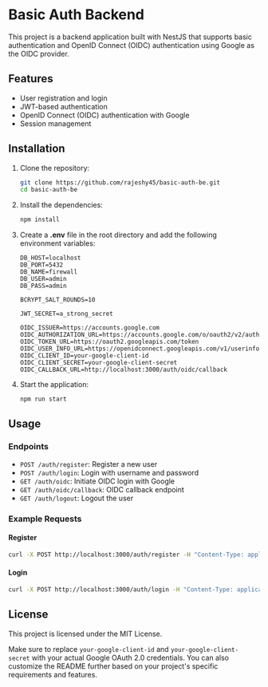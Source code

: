 
# Basic Auth Backend

This project is a backend application built with NestJS that supports basic authentication and OpenID Connect (OIDC) authentication using Google as the OIDC provider.

## Features

- User registration and login
- JWT-based authentication
- OpenID Connect (OIDC) authentication with Google
- Session management

## Installation

1. Clone the repository:

   ```sh
   git clone https://github.com/rajeshy45/basic-auth-be.git
   cd basic-auth-be
   ```

2. Install the dependencies:

   ```sh
   npm install
   ```

3. Create a **.env** file in the root directory and add the following environment variables:

   ```env
   DB_HOST=localhost
   DB_PORT=5432
   DB_NAME=firewall
   DB_USER=admin
   DB_PASS=admin
   
   BCRYPT_SALT_ROUNDS=10
   
   JWT_SECRET=a_strong_secret

   OIDC_ISSUER=https://accounts.google.com
   OIDC_AUTHORIZATION_URL=https://accounts.google.com/o/oauth2/v2/auth
   OIDC_TOKEN_URL=https://oauth2.googleapis.com/token
   OIDC_USER_INFO_URL=https://openidconnect.googleapis.com/v1/userinfo
   OIDC_CLIENT_ID=your-google-client-id
   OIDC_CLIENT_SECRET=your-google-client-secret
   OIDC_CALLBACK_URL=http://localhost:3000/auth/oidc/callback
   ```

4. Start the application:

   ```sh
   npm run start
   ```

## Usage

### Endpoints

- `POST /auth/register`: Register a new user
- `POST /auth/login`: Login with username and password
- `GET /auth/oidc`: Initiate OIDC login with Google
- `GET /auth/oidc/callback`: OIDC callback endpoint
- `GET /auth/logout`: Logout the user

### Example Requests

#### Register

```sh
curl -X POST http://localhost:3000/auth/register -H "Content-Type: application/json" -d '{"username": "testuser", "password": "testpass"}'
```

#### Login

```sh
curl -X POST http://localhost:3000/auth/login -H "Content-Type: application/json" -d '{"username": "testuser", "password": "testpass"}'
```

## License

This project is licensed under the MIT License.

Make sure to replace `your-google-client-id` and `your-google-client-secret` with your actual Google OAuth 2.0 credentials. You can also customize the README further based on your project's specific requirements and features.
